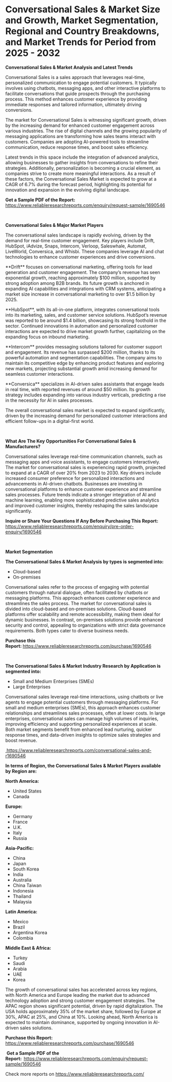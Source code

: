<p><h1>Conversational Sales & Market Size and Growth, Market Segmentation, Regional and Country Breakdowns, and Market Trends for Period from 2025 -  2032</h1></p><p><strong>Conversational Sales & Market Analysis and Latest Trends</strong></p>
<p><p>Conversational Sales is a sales approach that leverages real-time, personalized communication to engage potential customers. It typically involves using chatbots, messaging apps, and other interactive platforms to facilitate conversations that guide prospects through the purchasing process. This method enhances customer experience by providing immediate responses and tailored information, ultimately driving conversions.</p><p>The market for Conversational Sales is witnessing significant growth, driven by the increasing demand for enhanced customer engagement across various industries. The rise of digital channels and the growing popularity of messaging applications are transforming how sales teams interact with customers. Companies are adopting AI-powered tools to streamline communication, reduce response times, and boost sales efficiency.</p><p>Latest trends in this space include the integration of advanced analytics, allowing businesses to gather insights from conversations to refine their strategies. Additionally, personalization is becoming a crucial element, as companies strive to create more meaningful interactions. As a result of these factors, the Conversational Sales Market is expected to grow at a CAGR of 6.7% during the forecast period, highlighting its potential for innovation and expansion in the evolving digital landscape.</p></p>
<p><strong>Get a Sample PDF of the Report:&nbsp;</strong> <a href="https://www.reliableresearchreports.com/enquiry/request-sample/1690546?utm_campaign=2802&utm_medium=2&utm_source=Github&utm_content=ia&utm_term=26032025&utm_id=conversational-sales">https://www.reliableresearchreports.com/enquiry/request-sample/1690546</a></p>
<p>&nbsp;</p>
<p><strong>Conversational Sales & Major Market Players</strong></p>
<p><p>The conversational sales landscape is rapidly evolving, driven by the demand for real-time customer engagement. Key players include Drift, HubSpot, iAdvize, Snaps, Intercom, Verloop, Saleswhale, Automat, LiveWorld, Conversica, and Whisbi. These companies leverage AI and chat technologies to enhance customer experiences and drive conversions.</p><p>**Drift** focuses on conversational marketing, offering tools for lead generation and customer engagement. The company’s revenue has seen exponential growth, reaching approximately $100 million, supported by strong adoption among B2B brands. Its future growth is anchored in expanding AI capabilities and integrations with CRM systems, anticipating a market size increase in conversational marketing to over $1.5 billion by 2025.</p><p>**HubSpot**, with its all-in-one platform, integrates conversational tools into its marketing, sales, and customer service solutions. HubSpot’s revenue was reported to be around $1.4 billion, showcasing its strong foothold in the sector. Continued innovations in automation and personalized customer interactions are expected to drive market growth further, capitalizing on the expanding focus on inbound marketing.</p><p>**Intercom** provides messaging solutions tailored for customer support and engagement. Its revenue has surpassed $200 million, thanks to its powerful automation and segmentation capabilities. The company aims to maintain its competitive edge by enhancing product features and exploring new markets, projecting substantial growth amid increasing demand for seamless customer interactions.</p><p>**Conversica** specializes in AI-driven sales assistants that engage leads in real time, with reported revenues of around $50 million. Its growth strategy includes expanding into various industry verticals, predicting a rise in the necessity for AI in sales processes.</p><p>The overall conversational sales market is expected to expand significantly, driven by the increasing demand for personalized customer interactions and efficient follow-ups in a digital-first world.</p></p>
<p>&nbsp;</p>
<p><strong>What Are The Key Opportunities For Conversational Sales & Manufacturers?</strong></p>
<p><p>Conversational sales leverage real-time communication channels, such as messaging apps and voice assistants, to engage customers interactively. The market for conversational sales is experiencing rapid growth, projected to expand at a CAGR of over 20% from 2023 to 2030. Key drivers include increased consumer preference for personalized interactions and advancements in AI-driven chatbots. Businesses are investing in conversational platforms to enhance customer experience and streamline sales processes. Future trends indicate a stronger integration of AI and machine learning, enabling more sophisticated predictive sales analytics and improved customer insights, thereby reshaping the sales landscape significantly.</p></p>
<p><strong>Inquire or Share Your Questions If Any Before Purchasing This Report:</strong> <a href="https://www.reliableresearchreports.com/enquiry/pre-order-enquiry/1690546?utm_campaign=2802&utm_medium=2&utm_source=Github&utm_content=ia&utm_term=26032025&utm_id=conversational-sales">https://www.reliableresearchreports.com/enquiry/pre-order-enquiry/1690546</a></p>
<p>&nbsp;</p>
<p><strong>Market Segmentation</strong></p>
<p><strong>The Conversational Sales & Market Analysis by types is segmented into:</strong></p>
<p><ul><li>Cloud-based</li><li>On-premises</li></ul></p>
<p><p>Conversational sales refer to the process of engaging with potential customers through natural dialogue, often facilitated by chatbots or messaging platforms. This approach enhances customer experience and streamlines the sales process. The market for conversational sales is divided into cloud-based and on-premises solutions. Cloud-based platforms offer scalability and remote accessibility, making them ideal for dynamic businesses. In contrast, on-premises solutions provide enhanced security and control, appealing to organizations with strict data governance requirements. Both types cater to diverse business needs.</p></p>
<p><strong>Purchase this Report:&nbsp;</strong><a href="https://www.reliableresearchreports.com/purchase/1690546?utm_campaign=2802&utm_medium=2&utm_source=Github&utm_content=ia&utm_term=26032025&utm_id=conversational-sales">https://www.reliableresearchreports.com/purchase/1690546</a></p>
<p>&nbsp;</p>
<p><strong>The Conversational Sales & Market Industry Research by Application is segmented into:</strong></p>
<p><ul><li>Small and Medium Enterprises (SMEs)</li><li>Large Enterprises</li></ul></p>
<p><p>Conversational sales leverage real-time interactions, using chatbots or live agents to engage potential customers through messaging platforms. For small and medium enterprises (SMEs), this approach enhances customer relationships and streamlines sales processes, often at lower costs. In large enterprises, conversational sales can manage high volumes of inquiries, improving efficiency and supporting personalized experiences at scale. Both market segments benefit from enhanced lead nurturing, quicker response times, and data-driven insights to optimize sales strategies and boost revenue.</p></p>
<p><a href="https://www.reliableresearchreports.com/conversational-sales-and-r1690546?utm_campaign=2802&utm_medium=2&utm_source=Github&utm_content=ia&utm_term=26032025&utm_id=conversational-sales">&nbsp;https://www.reliableresearchreports.com/conversational-sales-and-r1690546</a></p>
<p><strong>In terms of Region, the Conversational Sales & Market Players available by Region are:</strong></p>
<p>
    <p> <strong> North America: </strong>
        <ul>
            <li>United States</li>
            <li>Canada</li>
        </ul>
        </p> 
    <p> <strong> Europe: </strong>
        <ul>
            <li>Germany</li>
            <li>France</li>
            <li>U.K.</li>
            <li>Italy</li>
            <li>Russia</li>
        </ul>
        </p> 
    <p> <strong> Asia-Pacific: </strong>
        <ul>
            <li>China</li>
            <li>Japan</li>
            <li>South Korea</li>
            <li>India</li>
            <li>Australia</li>
            <li>China Taiwan</li>
            <li>Indonesia</li>
            <li>Thailand</li>
            <li>Malaysia</li>
        </ul>
        </p> 
    <p> <strong> Latin America: </strong>
        <ul>
            <li>Mexico</li>
            <li>Brazil</li>
            <li>Argentina Korea</li>
            <li>Colombia</li>
        </ul>
        </p> 
    <p> <strong> Middle East & Africa: </strong>
        <ul>
            <li>Turkey</li>
            <li>Saudi</li>
            <li>Arabia</li>
            <li>UAE</li>
            <li>Korea</li>
        </ul>
    </p>
    </p>
<p><p>The growth of conversational sales has accelerated across key regions, with North America and Europe leading the market due to advanced technology adoption and strong customer engagement strategies. The APAC region shows significant potential, driven by rapid digitalization. The USA holds approximately 35% of the market share, followed by Europe at 30%, APAC at 25%, and China at 10%. Looking ahead, North America is expected to maintain dominance, supported by ongoing innovation in AI-driven sales solutions.</p></p>
<p><strong>Purchase this Report: </strong><a href="https://www.reliableresearchreports.com/purchase/1690546?utm_campaign=2802&utm_medium=2&utm_source=Github&utm_content=ia&utm_term=26032025&utm_id=conversational-sales">https://www.reliableresearchreports.com/purchase/1690546</a></p>
<p>&nbsp;<strong>Get a Sample PDF of the Report:&nbsp;&nbsp;</strong><a href="https://www.reliableresearchreports.com/enquiry/request-sample/1690546?utm_campaign=2802&utm_medium=2&utm_source=Github&utm_content=ia&utm_term=26032025&utm_id=conversational-sales">https://www.reliableresearchreports.com/enquiry/request-sample/1690546</a></p>
<p><strong></strong></p>
<p>Check more reports on <a href="https://www.reliableresearchreports.com/?utm_campaign=2802&utm_medium=2&utm_source=Github&utm_content=ia&utm_term=26032025&utm_id=conversational-sales">https://www.reliableresearchreports.com/</a></p>